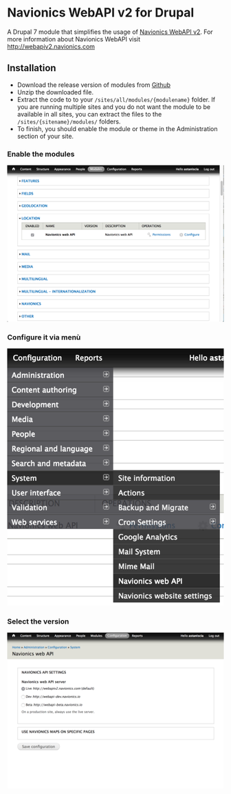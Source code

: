 # Navionics WebAPI v2 for Drupal

A Drupal 7 module that simplifies the usage of [Navionics WebAPI v2](http://webapiv2.navionics.com). For more information about Navionics WebAPI visit http://webapiv2.navionics.com

## Installation
* Download the release version of modules from [Github](https://github.com/Navionics/Navionics-for-Drupal/releases)
* Unzip the downloaded file.
* Extract the code to to your ``/sites/all/modules/{modulename}`` folder. If you are running multiple sites and you do not want the module to be available in all sites, you can extract the files to the ``/sites/{sitename}/modules/`` folders.
* To finish, you should enable the module or theme in the Administration section of your site.

### Enable the modules

![GitHub Logo](/assets/module_01.png)

### Configure it via menù

![GitHub Logo](/assets/config_01.png)

### Select the version
![GitHub Logo](/assets/config_02.png)
